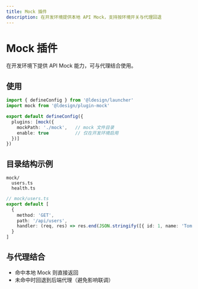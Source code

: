 ```yaml
---
title: Mock 插件
description: 在开发环境提供本地 API Mock，支持按环境开关与代理回退
---
```


# Mock 插件

在开发环境下提供 API Mock 能力，可与代理结合使用。

## 使用
```ts path=null start=null
import { defineConfig } from '@ldesign/launcher'
import mock from '@ldesign/plugin-mock'

export default defineConfig({
  plugins: [mock({
    mockPath: './mock',   // mock 文件目录
    enable: true          // 仅在开发环境启用
  })]
})
```

## 目录结构示例
```text path=null start=null
mock/
  users.ts
  health.ts
```

```ts path=null start=null
// mock/users.ts
export default [
  {
    method: 'GET',
    path: '/api/users',
    handler: (req, res) => res.end(JSON.stringify([{ id: 1, name: 'Tom' }]))
  }
]
```

## 与代理结合
- 命中本地 Mock 则直接返回
- 未命中时回退到后端代理（避免影响联调）
